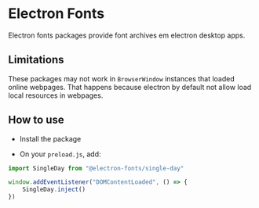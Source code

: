 # Electron Fonts

Electron fonts packages provide font archives em electron desktop apps.

## Limitations

These packages may not work in `BrowserWindow` instances that loaded online webpages. That happens because electron by default not allow load local resources in webpages.

## How to use

* Install the package

* On your `preload.js`, add:

```ts
import SingleDay from "@electron-fonts/single-day"

window.addEventListener("DOMContentLoaded", () => {
    SingleDay.inject()
})
```